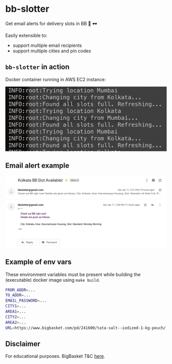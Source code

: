 # bb-slotter
Get email alerts for delivery slots in BB :email: :dark_sunglasses:

Easily extensible to:

- support multiple email recipients
- support multiple cities and pin codes

## `bb-slotter` in action

Docker container running in AWS EC2 instance:

![image-20200412122911322](./screenshots/image-20200412122911322.png)

## Email alert example

![image-20200412122335908](./screenshots/image-20200412122335908.png)

## Example of env vars

These environment variables must be present while building the (executable) docker image using `make build`.

```bash
FROM_ADDR=...
TO_ADDR=...
EMAIL_PASSWORD=...
CITY1=...
AREA1=...
CITY2=...
AREA2=...
URL=https://www.bigbasket.com/pd/241600/tata-salt--iodized-1-kg-pouch/
```

## Disclaimer

For educational purposes. BigBasket T&C [here](https://www.bigbasket.com/terms-and-conditions/).